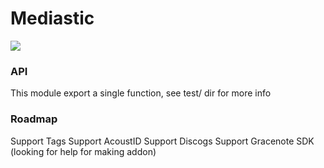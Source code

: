 # Mediastic
![](https://travis-ci.org/vinz243/mediastic.svg?branch=master)


### API

This module export a single function, see test/ dir for more info

### Roadmap

Support Tags
Support AcoustID
Support Discogs
Support Gracenote SDK (looking for help for making addon)
